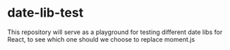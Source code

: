 # date-lib-test
This repository will serve as a playground for testing different date libs for React, to see which one should we choose to replace moment.js
